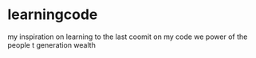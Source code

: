 # learningcode
my inspiration on learning
to the last coomit on my code
we power of the people t
generation wealth
